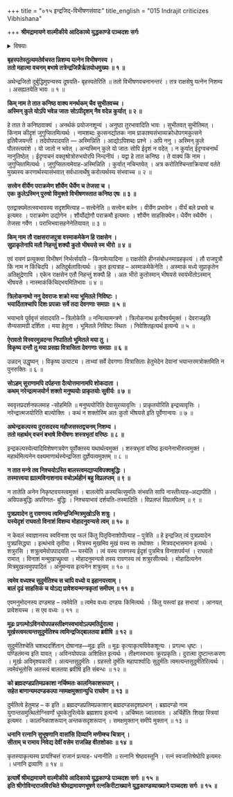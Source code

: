 +++
title = "०१५ इन्द्रजिद्-विभीषणसंवादः"
title_english = "015 Indrajit criticizes Vibhishana"

+++
**श्रीमद्रामायणे वाल्मीकीये आदिकाव्ये युद्धकाण्डे पञ्चदशः सर्गः**


<details><summary>विषयाः</summary>

इन्द्रजिता विभीषणभाषणाधिक्षेपेणस्वात्मश्लाघनपूर्वकं कैमुत्येनरामपराजयस्य सुशकत्वोक्तिः ॥ १ ॥ विभीषणेन तद्गर्हणपूर्वकं रामायसोपायनंसीताप्रत्यर्पणेन तत्प्रसादसंपादनचोदना ॥ २ ॥

</details>




**बृहस्पतेस्तुल्यमतेर्वचस्त न्निशम्य यत्नेन विभीषणस्य ।  
ततो महात्मा वचनम् बभाषे तत्रेन्द्रजिन्नैर्ऋतयोधमुख्यः ॥ १ ॥**

अथेन्द्रजितो दुर्बुद्धिमुपन्यस्य दूषयति- बृहस्पतेरिति ॥ ततो विभीषणवचनानन्तरं । तत्र राक्षसेषु यत्नेन निशम्य । असह्यतयेति भावः ॥ १ ॥



**किम् नाम ते तात कनिष्ठ वाक्य मनर्थकम् चैव सुभीतवच्च ।  
अस्मिन् कुले योऽपि भवेन्न जातः सोऽपीदृशम् नैव वदेन्न कुर्यात् ॥ २ ॥**

हे तात ते कनिष्ठवाक्यं । अनर्थकं प्रयोजनशून्यं । अनुष्ठा तुरभावादिति भावः । सुभीतवत् सुभीतिमत् । किंनाम कीदृशं जुगुप्सितमित्यर्थः । नामशब्दः कुत्सनद्योतकः नाम प्राकाश्यसंभाव्यक्रोधोपगमकुत्सने इतिवैजयन्ती । तदेवोपपादयति — अस्मिन्निति । आद्योऽपिशब्दः प्रश्ने । अपि ननु । अस्मिन् कुले पौलस्त्यवंशे । यो जातो न भवेत् । अन्यस्मिन् कुले यो जातः सोपि ईदृशं न वदेत् । न कुर्यात् ईदृग्वचनार्थं नानुतिष्ठेत् । ईदृग्वचनं वक्तृश्रोत्रोरुभयोरपि निन्दनीयं । यद्वा हे तात कनिष्ठ । ते वाक्यं किं नाम । जुगुप्सितमित्यर्थः । जुगुप्सितत्वमेवाह-अस्मिन्निति । कुर्यात् नचिन्तयेत् । अत्र करोतिश्चिन्ताक्रियायां वर्तते मुख्यस्य करणार्थस्यासंभवात् सर्वधात्वर्थेषु करोत्यर्थस्य संभवाच्च ॥ २ ॥



**सत्त्वेन वीर्येण पराक्रमेण शौर्येण धैर्येण च तेजसा च ।  
एकः कुलेऽस्मिन् पुरुषो विमुक्तो विभीषणस्तात कनिष्ठ एषः ॥ ३ ॥**

एतद्वाक्यमेतत्स्वभावस्य सदृशमित्याह – सत्त्वेनेति ॥ सत्त्वेन बलेन । वीर्येण प्रभावेन । वीर्यं बले प्रभावे च इत्यमरः । पराक्रमेण उद्योगेन । शौर्योद्योगौ पराक्रमौ इत्यमरः । शौर्येण साहसिक्येन। धैर्येण स्थैर्येण । तेजसा गर्वेण । पराभिभवासहनेनेतियावत् ॥ ३ ॥



**किम् नाम तौ राक्षसराजपुत्रा वस्माकमेकेन हि राक्षसेन ।  
सुप्राकृतेनापि मतौ निहन्तुं शक्यौ कुतो भीषयसे स्म भीरो ॥ ४ ॥**

एवं रावणं प्रत्युक्त्वा विभीषणं निर्भर्त्सयति – किंनामेत्यादिना ॥ राक्षसेति हीनसंबोधनमाग्रहकृत्यं । तौ राजपुत्रौ किं नाम न किंचिदपि । अतिदुर्बलावित्यर्थः । कुत इत्यत्राह – अस्माकमेकेनेति । अस्माकं मध्ये सुप्राकृतेन अतिक्षुद्रेणापि । एकेन राक्षसेन एतौ निहन्तुं शक्यौ हि । अतः भीरो कुतोस्मान् भीषयसे स्वयंभीतोऽस्मान् भीषयसे । नास्माकंकिंचिद्भयमितिभावः ॥ ४ ॥



**त्रिलोकनाथो ननु देवराजः शक्रो मया भूमितले निविष्टः ।  
भयार्दिताश्चापि दिशः प्रपन्नाः सर्वे तदा देवगणाः समग्राः ॥ ५ ॥**

भयाभावे पूर्ववृत्तं संवादयति – त्रिलोकेति ॥ नन्वित्यामन्त्रणे । त्रिलोकनाथ इत्यैश्वर्यमुक्तं । देवराजइति सैन्यसामग्री दर्शिता । मया हेतुना । भूमितले निविष्टः स्थितः । निवेशितइत्यर्थ इत्यन्ये ॥ ५ ॥



**ऐरावतो विस्वरमुन्नदन्स निपातितो भूमितले मया तु ।  
विकृष्य दन्तौ तु मया प्रसह्य वित्रासिता देवगणाः समग्राः ॥ ६ ॥**

उन्नदन् उद्धृष्यन् । विकृष्य उत्पाट्य । ताभ्यां सर्वे देवगणाः वित्रासिताः हेतुभेदेन देवानां भयान्तरमत्रोक्तमिति न पुनरुक्तिः ॥ ६ ॥



**सोऽहम् सुराणामपि दर्पहन्ता दैत्योत्तमानामपि शोकदाता ।  
कथम् नरेन्द्रत्मजयोर्न शक्तो मनुष्ययोः प्राकृतयोः सुवीर्यः ॥ ७ ॥**

स्ववृत्तप्रदर्शनफलमाह -सोहमिति ॥ मनुष्ययोरिति देवासुरव्यावृत्तिः । प्राकृतयोरिति इन्द्रव्यावृत्तिः । नरेन्द्रात्मजयोरिति बाल्योक्तिः । कथं न शक्तोस्मि अतः कुतो भीषयसे इति पूर्वेणान्वयः ॥ ७ ॥



**अथेन्द्रकल्पस्य दुरासदस्य महौजसस्तद्वचनम् निशम्य ।  
ततो महार्थम् वचनं बभाषे विभीषणः शस्त्रभृतां वरिष्ठः ॥ ८ ॥**

इन्द्रकल्पस्येत्यादिविशेषणत्रयेण पूर्वोक्तस्य यथार्थत्वमुक्तं । शस्त्रभृतां वरिष्ठ इत्यनेनाभीरुत्वमुक्तं । महार्थमित्यनेन वक्ष्यमाणार्थस्येन्द्रजिता दुर्ज्ञेयत्वमुक्तम् ॥ ८ ॥



**न तात मन्त्रे तव निश्चयोऽस्ति बालस्त्वमद्याप्यविपक्वबुद्धिः ।  
तस्मात्त्वया ह्यात्मविनाशनाय वचोऽर्थहीनं बहु विप्रलप्तम् ॥ ९ ॥**

न तातेति अनेन निकृष्टवयस्त्वमुक्तं । बालत्वेपि कस्यचित्सुमतिः संभवति सापि नास्तीत्याह–अद्यापीति । अविपकबुद्धिः अपरिणत- बुद्धिः । निश्चयाभावं दर्शयति-तस्मादिति । विप्रलप्तं विप्रलपितम् ॥ ९ ॥



**पुत्रप्रवादेन तु रावणस्य त्वमिन्द्रजिन्मित्रमुखोऽसि शत्रुः ।  
यस्येदृशं राघवतो विनाशं विशम्य मोहादनुवन्यसे त्वम् ॥ १० ॥**

न केवलं स्वाज्ञानस्य स्वविनाश एव फलं किंतु पितृविनाशोपीत्याह – पुत्रेति ॥ हे इन्द्रजित् त्वं पुत्रप्रवादेन पुत्रप्रसिद्ध्या । इत्थंभावे तृतीया । मित्रस्य मुखमिव मुखं यस्य सः तथोक्तः । मित्रवद्भासमान इत्यर्थः । शत्रुरसि । शत्रुत्वमेवोपपादयति — यस्येति । त्वं यस्य रावणस्य ईदृशं पुत्रमित्र विनाशपर्यन्तं । राघवतो रामात् । विनाशं मन्मुखाच्छ्रुत्वा । मोहादनुमन्यसे तस्य रावणस्य त्वं शत्रुरसीत्यर्थः । मोहादित्यनेन मित्रमुखत्वमुपपादितं । अनुमन्यस इत्यनेन शत्रुत्वम् ॥ १० ॥



**त्वमेव वध्यश्च सुदुर्मतिश्च स चापि वध्यो य इहानयत्त्वाम् ।  
बालं दृढं साहसिकं च योऽद्य प्रावेशयन्मन्त्रकृतां समीपम् ॥ ११ ॥**

एवमनुमोदनस्य दण्डमाह – त्वमेवेति ॥ त्वमेव वध्यः दण्ड्यः किमित्यर्थः । किंतु यस्त्वां इह सभायां । आनयत् प्रावेशयच्च । स एव वध्यः ॥ ११ ॥



**मूढः प्रगल्भोऽविनयोपपन्नस्तीक्ष्णस्वभावोऽल्पमतिर्दुरात्मा ।  
मूर्खस्त्वमत्यन्तसुदुर्मतिश्च त्वमिन्द्रजिद्बालतया ब्रवीषि ॥ १२ ॥**

सुदुर्मतिश्चेति चशब्ददर्शितान् दोषानाह—मूढः इति ॥ मूढः कृत्याकृत्यविवेकशून्यः । प्रगल्भः धृष्टः । पण्डितंमन्य इति यावत् । अविनयोपपन्नः अशिक्षित इत्यर्थः । तीक्ष्णस्वभावः क्रूरप्रकृतिः। दुरात्मा दुष्टान्तःकरणः । मूर्खः अविमृश्यकारी । अत्यन्तसुदुर्मतिः । ग्रहस्तो दुर्मतिः महापार्श्वादिः सुदुर्मतिः त्वमत्यन्तसुदुर्मतिरित्यर्थः । त्वमेवंभूतोसि अतस्त्वं बालतया ब्रवीषि इति संबन्धः ॥ १२ ॥



**को ब्रह्मदण्डप्रतिमप्रकाशा नर्चिष्मतः कालनिकाशरूपान् ।  
सहेत बाणान्यमदण्डकल्पा न्समक्षमुक्तान्युधि राघवेण ॥ १३ ॥**

दुर्मतित्वे हेतुमाह – क इति ॥ ब्रह्मदण्डप्रतिमप्रकाशान् ब्रह्मदण्डसदृशप्रभान् । ब्रह्मदण्डो नाम युगान्तसमुत्थितोग्निवर्णो धूमकेतुरित्येके ब्रह्मशाप इत्यन्ये । अर्चिष्मतः ज्वालावतः । अर्चिर्हेतिः शिखा स्त्रियां इत्यमरः । कालनिकाशरूपान् अन्तकसदृशरूपान् । समक्षमुक्तान् समीपे मुक्तान् ॥ १३ ॥



**धनानि रत्नानि सुभूषणानि वासांसि दिव्यानि मणीम्श्च चित्रान् ।  
सीताम् च रामाय निवेद्य देवीं वसेम राजन्निह वीतशोकाः ॥ १४ ॥**

कृतस्याकृत्यस्य प्रायश्चित्तं राजानं प्रत्याह- धनानीति ॥ रत्नानि श्रेष्ठवस्तूनि । रत्नं स्वजातिश्रेष्ठेपि इत्यमरः । धनानि द्रव्याणि ॥ १४ ॥



**इत्यार्षे श्रीमद्रामायणे वाल्मीकीये आदिकाव्ये युद्धकाण्डे पञ्चदशः सर्गः ॥ १५ ॥  
इति श्रीगोविन्दराजविरचिते श्रीमद्रामायणभूषणे रत्नकिरीटाख्याने युद्धकाण्डव्याख्याने पञ्चदशः सर्गः ॥ १५ ॥**
